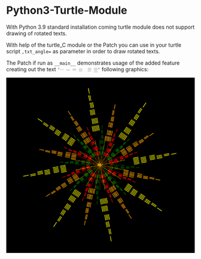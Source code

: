 # Python3-Turtle-Module
With Python 3.9 standard installation coming turtle module does not support drawing of rotated texts. 

With help of the turtle_C module or the Patch you can use in your turtle script `,txt_angle=` as parameter in order to draw rotated texts.

The Patch if run as `__main__` demonstrates usage of the added feature creating out the text `'𝄖 𝄗 𝄘 𝄙  𝄚 𝄛'` following graphics: 

![](turtle_Patch_txt_angle.png)

